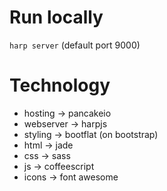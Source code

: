 # Run locally
`harp server` (default port 9000)

# Technology
- hosting -> pancakeio
- webserver -> harpjs
- styling -> bootflat (on bootstrap)
- html -> jade
- css -> sass
- js -> coffeescript
- icons -> font awesome
